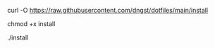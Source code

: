 curl -O https://raw.githubusercontent.com/dngst/dotfiles/main/install

chmod +x install

./install

